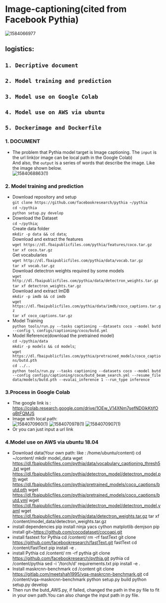 # Image-captioning(cited from Facebook Pythia)
![1584066977](https://user-images.githubusercontent.com/57643917/76584346-acd34900-64a9-11ea-9931-75ffcce116e3.jpg)
## logistics:
##  `1. Decriptive document` 
##  `2. Model training and prediction`
##  `3. Model use on Google Colab`
##  `4. Model use on AWS via ubuntu`
##  `5. Dockerimage and Dockerfile`
### 1. DOCUMENT
* The problem that Pythia model target is Image captioning. The `input` is the url link(or image can be local path in the Google Colab) <br>
And also, the `output` is a series of words that describe the image. Like the image shown below.<br>
![1584068863(1)](https://user-images.githubusercontent.com/57643917/76586136-f887f180-64ad-11ea-94e6-a13fd0a7a20d.png)

### 2. Model training and prediction 
* Download repository and setup <br>
`git clone https://github.com/facebookresearch/pythia ~/pythia`<br>
`cd ~/pythia`<br>
`python setup.py develop`<br>
* Download the Dataset <br>
 `cd ~/pythia`; <br>
 Create data folder <br>
 `mkdir -p data && cd data`; <br>
 Download and extract the features <br>
 `wget https://dl.fbaipublicfiles.com/pythia/features/coco.tar.gz` <br>
 `tar xf coco.tar.gz`<br>
 Get vocabularies<br>
 `wget http://dl.fbaipublicfiles.com/pythia/data/vocab.tar.gz`<br>
 `tar xf vocab.tar.gz`<br>
 Download detectron weights required by some models<br>
 `wget http://dl.fbaipublicfiles.com/pythia/data/detectron_weights.tar.gz`<br>
 `tar xf detectron_weights.tar.gz`<br>
 Download and extract ImDB<br>
 `mkdir -p imdb && cd imdb`<br>
 `wget https://dl.fbaipublicfiles.com/pythia/data/imdb/coco_captions.tar.gz`<br>
 `tar xf coco_captions.tar.gz`<br>
* Model Training<br>
 `python tools/run.py --tasks captioning --datasets coco --model butd --config \
configs/captioning/coco/butd.yml`<br>
* Model Reference(download the pretrained model)<br>
`cd ~/pythia/data`<br>
`mkdir -p models && cd models`;<br>
`wget https://dl.fbaipublicfiles.com/pythia/pretrained_models/coco_captions/butd.pth`<br>
`cd ../..`<br>
`python tools/run.py --tasks captioning --datasets coco --model butd --config configs/captioning/coco/butd_beam_search.yml --resume_file data/models/butd.pth --evalai_inference 1 --run_type inference`<br>
### 3.Process in Google Colab<br>
* The google link is : https://colab.research.google.com/drive/1OEw_V14XNm7sefND0ikKtjfOqBtFQMJS <br>
* Image with local path:<br>
![1584070960(1)](https://user-images.githubusercontent.com/57643917/76587765-fa07e880-64b2-11ea-931b-309895a66400.png)
![1584070978(1)](https://user-images.githubusercontent.com/57643917/76587774-00966000-64b3-11ea-9bec-794b7ed7a573.png)
![1584070907(1)](https://user-images.githubusercontent.com/57643917/76587786-09873180-64b3-11ea-8911-d6503646cb46.png)
* Or you can just input a url link 
### 4.Model use on AWS via ubuntu 18.04 <br>
* Download data(Your own path: like : /home/ubuntu/content)
cd ~/content/
mkdir model_data
wget https://dl.fbaipublicfiles.com/pythia/data/vocabulary_captioning_thresh5.txt
wget https://dl.fbaipublicfiles.com/pythia/detectron_model/detectron_model.pth 
wget https://dl.fbaipublicfiles.com/pythia/pretrained_models/coco_captions/butd.pth
wget https://dl.fbaipublicfiles.com/pythia/pretrained_models/coco_captions/butd.yml
wget https://dl.fbaipublicfiles.com/pythia/detectron_model/detectron_model.yaml
wget https://dl.fbaipublicfiles.com/pythia/data/detectron_weights.tar.gz
tar xf /content/model_data/detectron_weights.tar.gz
* install dependencies
pip install ninja yacs cython matplotlib demjson
pip install git+https://github.com/cocodataset/cocoapi.git
* install fastext for Pythia
cd /content/
rm -rf fastText
git clone https://github.com/facebookresearch/fastText.git fastText
cd /content/fastText
pip install -e .
* install Pythia
cd /content/
rm -rf pythia
git clone https://github.com/facebookresearch/pythia.git pythia
cd /content/pythia
sed -i '/torch/d' requirements.txt
pip install -e .
* Install maskrcnn-benchmark
cd /content
git clone https://gitlab.com/meetshah1995/vqa-maskrcnn-benchmark.git
cd /content/vqa-maskrcnn-benchmark
python setup.py build
python setup.py develop
* Then run the butd_AWS.py, if failed, changed the path in the py file to fit in your own path.You can also change the input path in py file.





